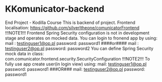 # KKomunicator-backend
End Project - Kodilla Course
This is backend of project.
Frontend localisation: https://github.com/silverltheone/comunicatorFrontend
!!!NOTE1!!!
  Frontend Spring Security configuration is not in development stage and operates on mocked data.
  You can login to fronend app by using:
    mail : testinguser1@op.pl
    password: password1
    ####or####
    mail : testinguser2@op.pl
    password: password2
  You can define Spring Security mock data in class:
  com.comunicator.frontend.security.SecurityConfiguration
!!!NOTE2!!!
  To fully use app create user(in login view) using:
    mail: testinguser1@op.pl
    password: password1
    ###OR###
    mail: testinguser2@op.pl
    password: password1
  
